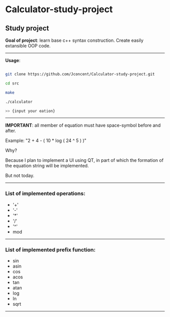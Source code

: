 # Calculator-study-project
## Study project

__Goal of project__: learn base c++ syntax construction. Create easily extansible OOP code.
___
__Usage__: 
```bash

git clone https://github.com/Jconcent/Calculator-study-project.git

cd src

make

./calculator

>> {input your eation}

```
___

__IMPORTANT__: all member of equation must have space-symbol before and after.

Example: "2 + 4 - ( 10 * log ( 24 ^ 5 ) )"

Why? 

Because I plan to implement a UI using QT, in part of which the formation of the equation string will be implemented.

But not today.
___

### List of implemented operations:
- '+'
- '-'
- '*'
- '/'
- '^'
- mod
___

### List of implemented prefix function:
- sin
- asin
- cos
- acos
- tan
- atan
- log
- ln
- sqrt
___